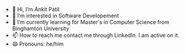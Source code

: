 - 👋 Hi, I’m Ankit Patil
- 👀 I’m interested in Software Developement
- 🌱 I’m currently learning for Master's in Computer Science from Binghamton University
- 📫 How to reach me contact me through LinkedIn. I am active on it.
- 😄 Pronouns: he/him

<!---
ankitpatil3003/ankitpatil3003 is a ✨ special ✨ repository because its `README.md` (this file) appears on your GitHub profile.
You can click the Preview link to take a look at your changes.
--->
